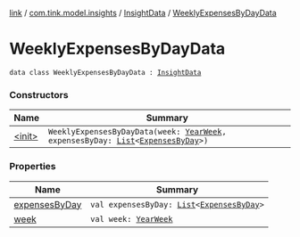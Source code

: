 [link](../../../index.md) / [com.tink.model.insights](../../index.md) / [InsightData](../index.md) / [WeeklyExpensesByDayData](./index.md)

# WeeklyExpensesByDayData

`data class WeeklyExpensesByDayData : `[`InsightData`](../index.md)

### Constructors

| Name | Summary |
|---|---|
| [&lt;init&gt;](-init-.md) | `WeeklyExpensesByDayData(week: `[`YearWeek`](../../../com.tink.model.time/-year-week/index.md)`, expensesByDay: `[`List`](https://kotlinlang.org/api/latest/jvm/stdlib/kotlin.collections/-list/index.html)`<`[`ExpensesByDay`](../../../com.tink.model.relations/-expenses-by-day/index.md)`>)` |

### Properties

| Name | Summary |
|---|---|
| [expensesByDay](expenses-by-day.md) | `val expensesByDay: `[`List`](https://kotlinlang.org/api/latest/jvm/stdlib/kotlin.collections/-list/index.html)`<`[`ExpensesByDay`](../../../com.tink.model.relations/-expenses-by-day/index.md)`>` |
| [week](week.md) | `val week: `[`YearWeek`](../../../com.tink.model.time/-year-week/index.md) |

